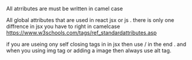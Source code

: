 All atrributes are must be written in camel case

All global attributes that are used in react jsx or js . there is only one diffrence in jsx you have to right in camelcase
https://www.w3schools.com/tags/ref_standardattributes.asp

if you are useing ony self closing tags in in jsx then use / in the end .
and when you using img tag or adding a image then always use alt tag.
